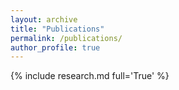 ```yaml
---
layout: archive
title: "Publications"
permalink: /publications/
author_profile: true
---
```


{% include research.md full='True' %}

